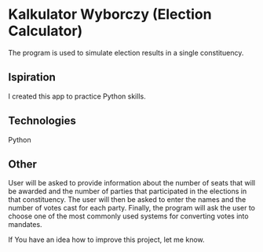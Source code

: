# Kalkulator Wyborczy (Election Calculator)
The program is used to simulate election results in a single constituency.

## Ispiration
I created this app to practice Python skills.

## Technologies
Python

## Other
User will be asked to provide information about the number of seats that will be awarded and the number of parties that participated in the elections in that constituency. The user will then be asked to enter the names and the number of votes cast for each party. Finally, the program will ask the user to choose one of the most commonly used systems for converting votes into mandates.

If You have an idea how to improve this project, let me know.
